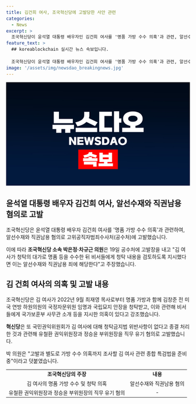 ```yaml
---
title: 김건희 여사, 조국혁신당에 고발당한 사안 관련
categories:
  - News
excerpt: >
  조국혁신당이 윤석열 대통령 배우자인 김건희 여사를 '명품 가방 수수 의혹'과 관련, 알선수재와 직권남용 혐의로 고위공직자범죄수사처(공수처)에 고발했다. 박은정·차규근 의원은 19일 공수처에 고발장을 내고, 김 여사의 명품 가방 수수 의혹과 더불어 국민권익위원회의 종결 처리 및 유철환 권익위원장, 정승윤 부위원장에 대한 직무 유기 혐의로 고발했다. 혁신당은 김 여사 관련 종합 특검법을 준비 중이라고 밝혔다.
feature_text: >
  ## koreablockchain 실시간 뉴스 속보입니다.

  조국혁신당이 윤석열 대통령 배우자인 김건희 여사를 '명품 가방 수수 의혹'과 관련, 알선수재와 직권남용 혐의로 고위공직자범죄수사처(공수처)에 고발했다. 박은정·차규근 의원은 19일 공수처에 고발장을 내고, 김 여사의 명품 가방 수수 의혹과 더불어 국민권익위원회의 종결 처리 및 유철환 권익위원장, 정승윤 부위원장에 대한 직무 유기 혐의로 고발했다. 혁신당은 김 여사 관련 종합 특검법을 준비 중이라고 밝혔다.
image: '/assets/img/newsdao_breakingnews.jpg'
---
```


<p><img src="/assets/img/newsdao_breakingnews.jpg" alt="koreablockchain 속보" /></p>

<h2 data-ke-size="size26">윤석열 대통령 배우자 김건희 여사, 알선수재와 직권남용 혐의로 고발</h2>

<p data-ke-size="size16">조국혁신당은 윤석열 대통령 배우자 김건희 여사를 '명품 가방 수수 의혹'과 관련하여, 알선수재와 직권남용 혐의로 고위공직자범죄수사처(공수처)에 고발했습니다. </p>

<p data-ke-size="size16">이에 따라 <b>조국혁신당 소속 박은정·차규근 의원</b>은 19일 공수처에 고발장을 내고 "김 여사가 청탁의 대가로 명품 등을 수수한 뒤 비서들에게 청탁 내용을 검토하도록 지시했다면 이는 알선수재와 직권남용 죄에 해당한다"고 주장했습니다.</p>

<h2 data-ke-size="size26">김 건희 여사의 의혹 및 고발 내용</h2>

<p data-ke-size="size16">조국혁신당은 김 여사가 2022년 9월 최재영 목사로부터 명품 가방과 함께 김창준 전 미국 연방 하원의원의 국정자문위원 임명과 국립묘지 안장을 청탁받고, 이와 관련해 비서들에게 국가보훈부 사무관 소개 등을 지시한 의혹이 있다고 강조했습니다.</p>

<p data-ke-size="size16"><b>혁신당</b>은 또 국민권익위원회가 김 여사에 대해 청탁금지법 위반사항이 없다고 종결 처리한 것과 관련해 유철환 권익위원장과 정승윤 부위원장을 직무 유기 혐의로 고발했습니다. </p>

<p data-ke-size="size16">박 의원은 "고발과 별도로 가방 수수 의혹까지 조사할 김 여사 관련 종합 특검법을 준비 중"이라고 덧붙였습니다.</p>

<table>
  <tr>
    <td style="text-align: center; height: 17px;"><b>조국혁신당의 주장</b></td>
    <td style="text-align: center; height: 17px;"><b>내용</b></td>
  </tr>
  <tr>
    <td style="text-align: center; height: 17px;">김 여사의 명품 가방 수수 및 청탁 의혹</td>
    <td style="text-align: center; height: 17px;">알선수재와 직권남용 혐의</td>
  </tr>
  <tr>
    <td style="text-align: center; height: 17px;">유철환 권익위원장과 정승윤 부위원장의 직무 유기 혐의</td>
    <td style="text-align: center; height: 17px;">-</td>
  </tr>
</table>

